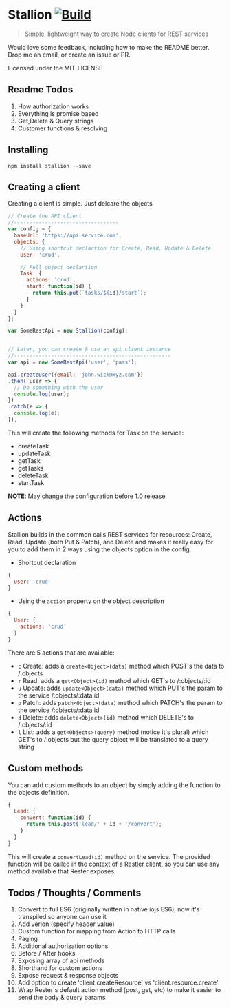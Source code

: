 # Stallion [![Build](https://img.shields.io/codeship/faaed070-00df-0133-d340-46d3771abf46.svg)]()
> Simple, lightweight way to create Node clients for REST services

Would love some feedback, including how to make the README better. Drop me an email, or create an issue or PR.


Licensed under the MIT-LICENSE

## Readme Todos
1. How authorization works
2. Everything is promise based
3. Get,Delete & Query strings
4. Customer functions & resolving



## Installing
`npm install stallion --save`

## Creating a client

Creating a client is simple. Just delcare the objects

```javascript
// Create the API client
//----------------------------------
var config = {
  baseUrl: 'https://api.service.com',
  objects: {
    // Using shortcut declartion for Create, Read, Update & Delete
    User: 'crud',

    // Full object declartion
    Task: {
      actions: 'crud',
      start: function(id) {
        return this.put(`tasks/${id}/start`);
      }
    }
  }
};

var SomeRestApi = new Stallion(config);


// Later, you can create & use an api client instance
//---------------------------------------------------
var api = new SomeRestApi('user', 'pass');

api.createUser({email: 'john.wick@xyz.com'})
.then( user => {
  // Do something with the user
  console.log(user);
})
.catch(e => {
  console.log(e);
});
```

This will create the following methods for Task on the service:

* createTask
* updateTask
* getTask
* getTasks
* deleteTask
* startTask

**NOTE**: May change the configuration before 1.0 release

## Actions
Stallion builds in the common calls REST services for resources: Create, Read, Update (both Put & Patch), and Delete and makes it really easy for you to add them in 2 ways using the objects option in the config:

* Shortcut declaration
```javascript
{
  User: 'crud'
}
```

* Using the `action` property on the object description
```javascript
{
  User: {
    actions: 'crud'
  }
}
```

There are 5 actions that are available:

* `c` Create: adds a `create<Object>(data)` method which POST's the data to /:objects
* `r` Read: adds a `get<Object>(id)` method which GET's to /:objects/:id
* `u` Update: adds `update<Object>(data)` method which PUT's the param to the service /:objects/:data.id
* `p` Patch: adds `patch<Object>(data)` method which PATCH's the param to the service /:objects/:data.id
* `d` Delete: adds `delete<Object>(id)` method which DELETE's to /:objects/:id
* `l` List: adds a `get<Objects>(query)` method (notice it's plural) which GET's to /:objects but the query object will be translated to a query string

## Custom methods
You can add custom methods to an object by simply adding the function to the objects definition.

```javascript
{
  Lead: {
    convert: function(id) {
      return this.post('lead/' + id + '/convert');
    }
  }
}
```

This will create a `convertLead(id)` method on the service. The provided function will be called in the context of a [Restler](https://github.com/danwrong/restler) client, so you can use any method available that Rester exposes.

## Todos / Thoughts / Comments
1. Convert to full ES6 (originally written in native iojs ES6), now it's transpiled so anyone can use it
2. Add verion (specify header value)
3. Custom function for mapping from Action to HTTP calls
4. Paging
5. Additional authorization options
6. Before / After hooks
7. Exposing array of api methods
8. Shorthand for custom actions
9. Expose request & response objects
10. Add option to create 'client.createResource' vs 'client.resource.create'
11. Wrap Rester's default action method (post, get, etc) to make it easier to send the body & query params